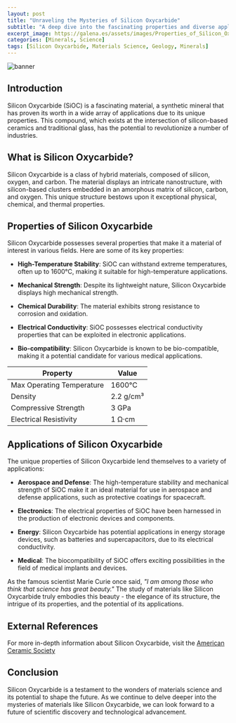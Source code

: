 ```yaml
---
layout: post
title: "Unraveling the Mysteries of Silicon Oxycarbide"
subtitle: "A deep dive into the fascinating properties and diverse applications of Silicon Oxycarbide."
excerpt_image: https://galena.es/assets/images/Properties_of_Silicon_Oxycarbide.png
categories: [Minerals, Science]
tags: [Silicon Oxycarbide, Materials Science, Geology, Minerals]
---
```


![banner](https://galena.es/assets/images/Properties_of_Silicon_Oxycarbide.png "Image exploring the fascinating properties and diverse applications of Silicon Oxycarbide, a material with unique characteristics in materials science, geology, and minerals.")

## Introduction
Silicon Oxycarbide (SiOC) is a fascinating material, a synthetic mineral that has proven its worth in a wide array of applications due to its unique properties. This compound, which exists at the intersection of silicon-based ceramics and traditional glass, has the potential to revolutionize a number of industries.

## What is Silicon Oxycarbide?
Silicon Oxycarbide is a class of hybrid materials, composed of silicon, oxygen, and carbon. The material displays an intricate nanostructure, with silicon-based clusters embedded in an amorphous matrix of silicon, carbon, and oxygen. This unique structure bestows upon it exceptional physical, chemical, and thermal properties.

## Properties of Silicon Oxycarbide
Silicon Oxycarbide possesses several properties that make it a material of interest in various fields. Here are some of its key properties:

- **High-Temperature Stability**: SiOC can withstand extreme temperatures, often up to 1600°C, making it suitable for high-temperature applications.

- **Mechanical Strength**: Despite its lightweight nature, Silicon Oxycarbide displays high mechanical strength.

- **Chemical Durability**: The material exhibits strong resistance to corrosion and oxidation.

- **Electrical Conductivity**: SiOC possesses electrical conductivity properties that can be exploited in electronic applications.

- **Bio-compatibility**: Silicon Oxycarbide is known to be bio-compatible, making it a potential candidate for various medical applications.

| Property | Value |
| --- | --- |
| Max Operating Temperature | 1600°C |
| Density | 2.2 g/cm³ |
| Compressive Strength | 3 GPa |
| Electrical Resistivity | 1 Ω·cm |

## Applications of Silicon Oxycarbide
The unique properties of Silicon Oxycarbide lend themselves to a variety of applications:

- **Aerospace and Defense**: The high-temperature stability and mechanical strength of SiOC make it an ideal material for use in aerospace and defense applications, such as protective coatings for spacecraft.

- **Electronics**: The electrical properties of SiOC have been harnessed in the production of electronic devices and components.

- **Energy**: Silicon Oxycarbide has potential applications in energy storage devices, such as batteries and supercapacitors, due to its electrical conductivity.

- **Medical**: The biocompatibility of SiOC offers exciting possibilities in the field of medical implants and devices.

As the famous scientist Marie Curie once said, *"I am among those who think that science has great beauty."* The study of materials like Silicon Oxycarbide truly embodies this beauty - the elegance of its structure, the intrigue of its properties, and the potential of its applications.

## External References
For more in-depth information about Silicon Oxycarbide, visit the [American Ceramic Society](https://ceramics.org/ceramic-tech-today/ceramic-video/video-silicon-oxycarbide-ceramics-stable-to-2700-c)

## Conclusion
Silicon Oxycarbide is a testament to the wonders of materials science and its potential to shape the future. As we continue to delve deeper into the mysteries of materials like Silicon Oxycarbide, we can look forward to a future of scientific discovery and technological advancement.